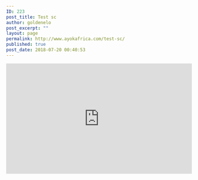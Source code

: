 ```yaml
---
ID: 223
post_title: Test sc
author: goldenelo
post_excerpt: ""
layout: page
permalink: http://www.ayokafrica.com/test-sc/
published: true
post_date: 2018-07-20 00:40:53
---
```

<iframe src="https://w.soundcloud.com/player/?url=https%3A//api.soundcloud.com/playlists/559531101&amp;color=%23ff5500&amp;auto_play=false&amp;hide_related=false&amp;show_comments=true&amp;show_user=true&amp;show_reposts=false&amp;show_teaser=true&amp;visual=true" width="100%" height="300" frameborder="no" scrolling="no"></iframe>